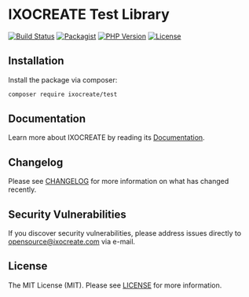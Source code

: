 # IXOCREATE Test Library

[![Build Status](https://travis-ci.com/ixocreate/test.svg?branch=master)](https://travis-ci.com/ixocreate/test)
[![Packagist](https://img.shields.io/packagist/v/ixocreate/test.svg)](https://packagist.org/packages/ixocreate/test)
[![PHP Version](https://img.shields.io/packagist/php-v/ixocreate/test.svg)](https://packagist.org/packages/ixocreate/test)
[![License](https://img.shields.io/github/license/ixocreate/test.svg)](LICENSE)

## Installation

Install the package via composer:

```sh
composer require ixocreate/test
```

## Documentation

Learn more about IXOCREATE by reading its [Documentation](https://ixocreate.github.io/).

## Changelog

Please see [CHANGELOG](CHANGELOG.md) for more information on what has changed recently.

## Security Vulnerabilities

If you discover security vulnerabilities, please address issues directly to opensource@ixocreate.com via e-mail.

## License

The MIT License (MIT). Please see [LICENSE](LICENSE) for more information.
